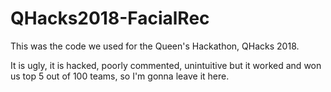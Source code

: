 # QHacks2018-FacialRec
This was the code we used for the Queen's Hackathon, QHacks 2018.

It is ugly, it is hacked, poorly commented, unintuitive but it worked and won us top 5 out of 100 teams, so I'm gonna leave it here.
